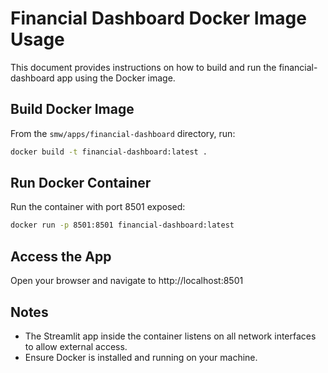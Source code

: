 # Financial Dashboard Docker Image Usage

This document provides instructions on how to build and run the financial-dashboard app using the Docker image.

## Build Docker Image

From the `smw/apps/financial-dashboard` directory, run:

```bash
docker build -t financial-dashboard:latest .
```

## Run Docker Container

Run the container with port 8501 exposed:

```bash
docker run -p 8501:8501 financial-dashboard:latest
```

## Access the App

Open your browser and navigate to http://localhost:8501

## Notes

- The Streamlit app inside the container listens on all network interfaces to allow external access.
- Ensure Docker is installed and running on your machine.
